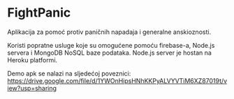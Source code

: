 # FightPanic

Aplikacija za pomoć protiv paničnih napadaja i generalne anskioznosti. 

Koristi popratne usluge koje su omogućene pomoću firebase-a, Node.js servera i MongoDB NoSQL baze podataka.
Node.js server je hostan na Heroku platformi.

Demo apk se nalazi na sljedećoj poveznici: https://drive.google.com/file/d/1YWOnHipsHNhKKPyALVYVTiM6XZ87019t/view?usp=sharing
